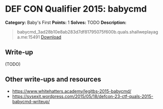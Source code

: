 # DEF CON Qualifier 2015: babycmd

**Category:** Baby's First
**Points:** 1
**Solves:** TODO
**Description:**

> babycmd_3ad28b10e8ab283d7df81795075f600b.quals.shallweplayaga.me:15491 [Download](http://downloads.notmalware.ru/babycmd_3ad28b10e8ab283d7df81795075f600b)


## Write-up

(TODO)

## Other write-ups and resources

* <https://www.whitehatters.academy/legitbs-2015-babycmd/>
* <https://sysexit.wordpress.com/2015/05/18/defcon-23-ctf-quals-2015-babycmd-writeup/>
